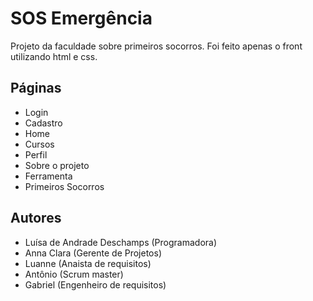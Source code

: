 
# SOS Emergência

Projeto da faculdade sobre primeiros socorros. Foi feito apenas o front utilizando html e css.


## Páginas

- Login
- Cadastro
- Home
- Cursos
- Perfil
- Sobre o projeto
- Ferramenta
- Primeiros Socorros



## Autores

- Luísa de Andrade Deschamps (Programadora)
- Anna Clara (Gerente de Projetos)
- Luanne (Anaista de requisitos)
- Antônio (Scrum master)
- Gabriel (Engenheiro de requisitos)

